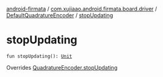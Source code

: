 [android-firmata](../../index.md) / [com.xujiaao.android.firmata.board.driver](../index.md) / [DefaultQuadratureEncoder](index.md) / [stopUpdating](./stop-updating.md)

# stopUpdating

`fun stopUpdating(): `[`Unit`](https://kotlinlang.org/api/latest/jvm/stdlib/kotlin/-unit/index.html)

Overrides [QuadratureEncoder.stopUpdating](../-quadrature-encoder/stop-updating.md)

